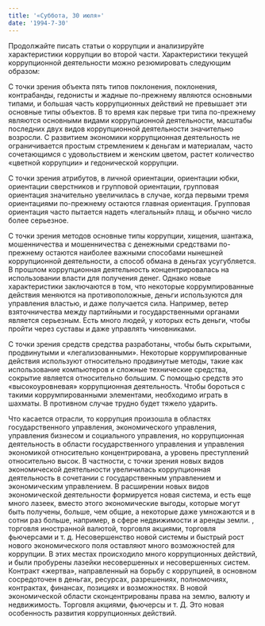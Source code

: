 ```yaml
---
title: '«Суббота, 30 июля»'
date: '1994-7-30'
---
```


Продолжайте писать статьи о коррупции и анализируйте характеристики коррупции во второй части. Характеристики текущей коррупционной деятельности можно резюмировать следующим образом:

С точки зрения объекта пять типов поклонения, поклонения, контрабанды, гедонисты и жадные по-прежнему являются основными типами, и большая часть коррупционных действий не превышает эти основные типы объектов. В то время как первые три типа по-прежнему являются основными видами коррупционной деятельности, масштабы последних двух видов коррупционной деятельности значительно возросли. С развитием экономики коррупционная деятельность не ограничивается простым стремлением к деньгам и материалам, часто сочетающимся с удовольствием и женским цветом, растет количество «цветной коррупции» и гедонической коррупции.

С точки зрения атрибутов, в личной ориентации, ориентации юбки, ориентации сверстников и групповой ориентации, групповая ориентация значительно увеличилась в случае, когда первыми тремя ориентациями по-прежнему остаются главная ориентация. Групповая ориентация часто пытается надеть «легальный» плащ, и обычно число более серьезное.

С точки зрения методов основные типы коррупции, хищения, шантажа, мошенничества и мошенничества с денежными средствами по-прежнему остаются наиболее важными способами нынешней коррупционной деятельности, а способ обмана в деньгах усугубляется. В прошлом коррупционная деятельность концентрировалась на использовании власти для получения денег. Однако новые характеристики заключаются в том, что некоторые коррумпированные действия меняются на противоположные, деньги используются для управления властью, и даже получается сила. Например, ветер взяточничества между партийными и государственными органами является серьезным. Есть много людей, у которых есть деньги, чтобы пройти через суставы и даже управлять чиновниками.

С точки зрения средств средства разработаны, чтобы быть скрытыми, продвинутыми и «легализованными». Некоторые коррумпированные действия используют относительно продвинутые методы, такие как использование компьютеров и сложные технические средства, сокрытие является относительно большим. С помощью средств это «высокоуровневая» коррупционная деятельность. Чтобы бороться с такими коррумпированными элементами, необходимо играть в шахматы. В противном случае трудно будет тяжело ударить.

Что касается отрасли, то коррупция произошла в областях государственного управления, экономического управления, управления бизнесом и социального управления, но коррупционная деятельность в области государственного управления и управления экономикой относительно концентрирована, а уровень преступлений относительно высок. В частности, с точки зрения новых видов экономической деятельности увеличилась коррупционная деятельность в сочетании с государственным управлением и экономическим управлением. В расширении новых видов экономической деятельности формируется новая система, и есть еще много лазеек, вместо этого экономические выгоды, которые могут быть получены, больше, чем общие, а некоторые даже умножаются и в сотни раз больше, например, в сфере недвижимости и аренды земли. , торговля иностранной валютой, торговля акциями, торговля фьючерсами и т. д. Несовершенство новой системы и быстрый рост нового экономического поля оставляют много возможностей для коррупции. В этих местах происходило много коррупционных действий, и были пробурены лазейки несовершенных и несовершенных систем. Контракт «жертва», направленный на борьбу с коррупцией, в основном сосредоточен в деньгах, ресурсах, разрешениях, полномочиях, контрактах, финансах, позициях и возможностях. В новой экономической области сконцентрированы права на землю, валюту и недвижимость. Торговля акциями, фьючерсы и т. Д. Это новая особенность развития коррупционных действий.

